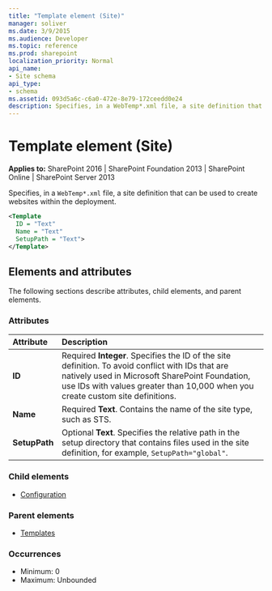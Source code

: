 ```yaml
---
title: "Template element (Site)"
manager: soliver
ms.date: 3/9/2015
ms.audience: Developer
ms.topic: reference
ms.prod: sharepoint
localization_priority: Normal
api_name:
- Site schema
api_type:
- schema
ms.assetid: 093d5a6c-c6a0-472e-8e79-172ceedd0e24
description: Specifies, in a WebTemp*.xml file, a site definition that can be used to create websites within the deployment. 
---
```


# Template element (Site)

**Applies to:** SharePoint 2016 | SharePoint Foundation 2013 | SharePoint Online | SharePoint Server 2013
  
Specifies, in a `WebTemp*.xml` file, a site definition that can be used to create websites within the deployment. 
  
```XML
<Template
  ID = "Text"
  Name = "Text"
  SetupPath = "Text">
</Template>
```

## Elements and attributes

The following sections describe attributes, child elements, and parent elements.

### Attributes

|**Attribute**|**Description**|
|:-----|:-----|
|**ID** <br/> |Required **Integer**. Specifies the ID of the site definition. To avoid conflict with IDs that are natively used in Microsoft SharePoint Foundation, use IDs with values greater than 10,000 when you create custom site definitions.  <br/> |
|**Name** <br/> |Required **Text**. Contains the name of the site type, such as STS.  <br/> |
|**SetupPath** <br/> |Optional **Text**. Specifies the relative path in the setup directory that contains files used in the site definition, for example,  `SetupPath="global"`.  <br/> |
   
### Child elements

- [Configuration](configuration-element-site.md)
   
### Parent elements

- [Templates](templates-element-site.md)
   
### Occurrences

- Minimum: 0
- Maximum: Unbounded  

<br/> 
   

